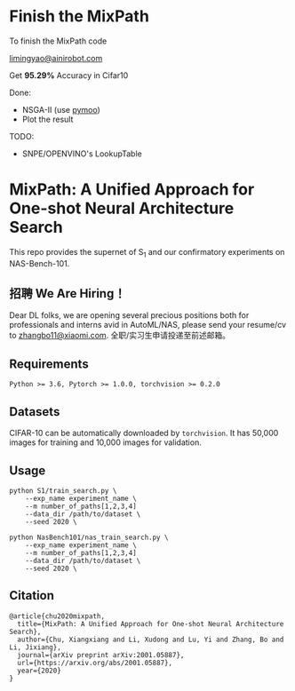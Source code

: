 # Finish the MixPath
To finish the MixPath code

limingyao@ainirobot.com

Get **95.29%** Accuracy in Cifar10

Done:
- NSGA-II (use [pymoo](https://pymoo.org))
- Plot the result

TODO:
- SNPE/OPENVINO's LookupTable


# MixPath: A Unified Approach for One-shot Neural Architecture Search

This repo provides the supernet of S<sub>1</sub> and our confirmatory experiments on NAS-Bench-101.


## 招聘 We Are Hiring！

Dear DL folks, we are opening several precious positions both for professionals and interns avid in AutoML/NAS, please send your resume/cv to zhangbo11@xiaomi.com. 全职/实习生申请投递至前述邮箱。  

## Requirements

```
Python >= 3.6, Pytorch >= 1.0.0, torchvision >= 0.2.0
```

## Datasets

CIFAR-10 can be automatically downloaded by `torchvision`. It has 50,000 images for
training and 10,000 images for validation.

## Usage

```
python S1/train_search.py \
    --exp_name experiment_name \
    --m number_of_paths[1,2,3,4]
    --data_dir /path/to/dataset \
    --seed 2020 \
```
```
python NasBench101/nas_train_search.py \
    --exp_name experiment_name \
    --m number_of_paths[1,2,3,4]
    --data_dir /path/to/dataset \
    --seed 2020 \
```

## Citation


```
@article{chu2020mixpath,
  title={MixPath: A Unified Approach for One-shot Neural Architecture Search},
  author={Chu, Xiangxiang and Li, Xudong and Lu, Yi and Zhang, Bo and Li, Jixiang},
  journal={arXiv preprint arXiv:2001.05887},
  url={https://arxiv.org/abs/2001.05887},
  year={2020}
}
```
